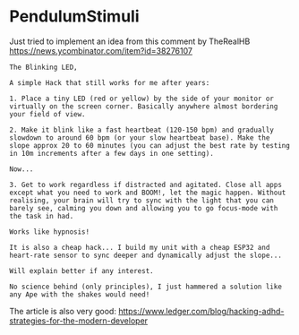 # PendulumStimuli

Just tried to implement an idea from this comment by TheRealHB https://news.ycombinator.com/item?id=38276107

```
The Blinking LED,

A simple Hack that still works for me after years:

1. Place a tiny LED (red or yellow) by the side of your monitor or virtually on the screen corner. Basically anywhere almost bordering your field of view.

2. Make it blink like a fast heartbeat (120-150 bpm) and gradually slowdown to around 60 bpm (or your slow heartbeat base). Make the slope approx 20 to 60 minutes (you can adjust the best rate by testing in 10m increments after a few days in one setting).

Now...

3. Get to work regardless if distracted and agitated. Close all apps except what you need to work and BOOM!, let the magic happen. Without realising, your brain will try to sync with the light that you can barely see, calming you down and allowing you to go focus-mode with the task in had.

Works like hypnosis!

It is also a cheap hack... I build my unit with a cheap ESP32 and heart-rate sensor to sync deeper and dynamically adjust the slope...

Will explain better if any interest.

No science behind (only principles), I just hammered a solution like any Ape with the shakes would need!

```

The article is also very good: https://www.ledger.com/blog/hacking-adhd-strategies-for-the-modern-developer


